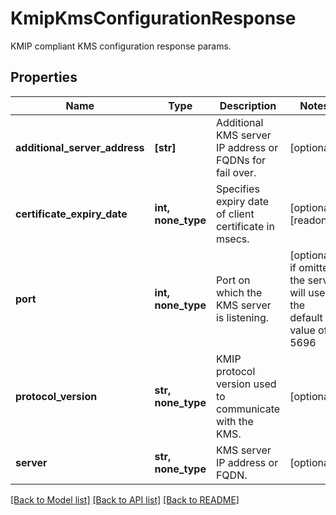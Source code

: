 # KmipKmsConfigurationResponse

KMIP compliant KMS configuration response params.

## Properties
Name | Type | Description | Notes
------------ | ------------- | ------------- | -------------
**additional_server_address** | **[str]** | Additional KMS server IP address or FQDNs for fail over. | [optional] 
**certificate_expiry_date** | **int, none_type** | Specifies expiry date of client certificate in msecs. | [optional] [readonly] 
**port** | **int, none_type** | Port on which the KMS server is listening. | [optional]  if omitted the server will use the default value of 5696
**protocol_version** | **str, none_type** | KMIP protocol version used to communicate with the KMS. | [optional] 
**server** | **str, none_type** | KMS server IP address or FQDN. | [optional] 

[[Back to Model list]](../README.md#documentation-for-models) [[Back to API list]](../README.md#documentation-for-api-endpoints) [[Back to README]](../README.md)


